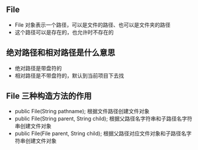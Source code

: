 ## File
* File 对象表示一个路径，可以是文件的路径、也可以是文件夹的路径
* 这个路径可以是存在的，也允许时不存在的

## 绝对路径和相对路径是什么意思
* 绝对路径是带盘符的
* 相对路径是不带盘符的，默认到当前项目下去找

## File 三种构造方法的作用
* public File(String pathname); 根据文件路径创建文件对象
* public File(String parent, String child); 根据父路径名字符串和子路径名字符串创建文件对象
* public File(File parent, String child); 根据父路径对应文件对象和子路径名字符串创建文件对象
